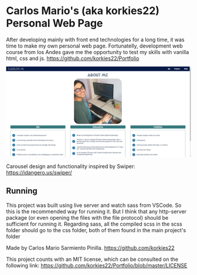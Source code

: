 # Carlos Mario's (aka korkies22) Personal Web Page
After developing mainly with front end technologies for a long time, it was time to make my own personal web page. Fortunatelly, development web course from los Andes gave me the opportunity to test my skills with vanilla html, css and js.
https://github.com/korkies22/Portfolio

<img src="images/mainPagePic.png" alt="main page picture">

Carousel design and functionality inspired by Swiper: https://idangero.us/swiper/

## Running

This project was built using live server and watch sass from VSCode. So this is the recommended way for running it. But I think that any http-server package (or even opening the files with the file protocol) should be sufficient for running it. Regarding sass, all the compiled scss in the scss folder should go to the css folder, both of them found in the main project's folder

Made by Carlos Mario Sarmiento Pinilla. https://github.com/korkies22

This project counts with an MIT license, which can be consulted on the following link: https://github.com/korkies22/Portfolio/blob/master/LICENSE
